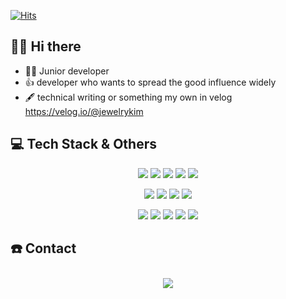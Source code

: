 [![Hits](https://hits.seeyoufarm.com/api/count/incr/badge.svg?url=https%3A%2F%2Fgithub.com%2Fjewerlykim&count_bg=%2379C83D&title_bg=%23555555&icon=&icon_color=%23E7E7E7&title=hits&edge_flat=false)](https://hits.seeyoufarm.com)

## 👋🏻 Hi there  
- 🙋‍♂️ Junior developer
- 👍 developer who wants to spread the good influence widely
- 🖋 technical writing or something my own in velog https://velog.io/@jewelrykim

<!-- [![Anurag's GitHub stats](https://github-readme-stats.vercel.app/api?username=jewerlykim)](https://github.com/anuraghazra/github-readme-stats) -->


## 💻 Tech Stack & Others

<p align="center">
    <img src="https://img.shields.io/badge/Python-3766AB?style=flat-square&logo=Python&logoColor=white"/>
    <img src="https://img.shields.io/badge/Kotlin-0095D5?style=flat-square&logo=kotlin&logoColor=white"/>    
    <img src="https://img.shields.io/badge/C-A8B9CC?style=flat-square&logo=C&logoColor=white"/>
    <img src="https://img.shields.io/badge/AmazonAWS-232F3E?style=flat-square&logo=AmazonAWS&logoColor=white"/>
    <img src="https://img.shields.io/badge/Android-3DDC84?style=flat-square&logo=android&logoColor=white"/>
</p>

<p align="center">
    <img src="https://img.shields.io/badge/Firebase-FFCA28?style=flat-square&logo=Firebase&logoColor=white"/>
    <img src="https://img.shields.io/badge/Git-F05032?style=flat-square&logo=git&logoColor=white"/>
    <img src="https://img.shields.io/badge/Slack-4A154B?style=flat-square&logo=slack&logoColor=white"/>
    <img src="https://img.shields.io/badge/MongoDB-47A248?style=flat-square&logo=mongoDB&logoColor=white"/>
</p>

<p align="center">
    <img src="https://img.shields.io/badge/Dart-008DE4?style=flat-square&logo=Dart&logoColor=white"/>
    <img src="https://img.shields.io/badge/VisualStrudioCode-007ACC?style=flat-square&logo=VisualStrudioCode&logoColor=white"/>
    <img src="https://img.shields.io/badge/C++-00599C?style=flat-square&logo=C++&logoColor=white"/>
    <img src="https://img.shields.io/badge/Flutter-02569B?style=flat-square&logo=Flutter&logoColor=white"/>
    <img src="https://img.shields.io/badge/Swift-FA7343?style=flat-square&logo=Swift&logoColor=white"/>
</p>

## ☎️ Contact
<div align="center">
    <a href="mailto:jsjs21good@gmail.com">
        <img 
            src="https://img.shields.io/badge/Gmail-D14836?style=for-the-badge&logo=gmail&logoColor=white&link=https://instagram.com/leejieuns2/"
            style="height: auto; margin-left: 20px; margin-right: 20px; padding: 10px;"/>
    </a>
</div>
